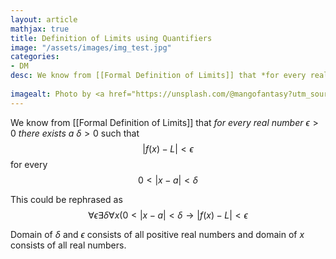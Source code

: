 ```yaml
---
layout: article
mathjax: true
title: Definition of Limits using Quantifiers
image: "/assets/images/img_test.jpg"
categories:
- DM
desc: We know from [[Formal Definition of Limits]] that *for every real number* $\epsilon >0$ *there exists a* $\delta > 0$ such that 
 
imagealt: Photo by <a href="https://unsplash.com/@mangofantasy?utm_source=unsplash&utm_medium=referral&utm_content=creditCopyText">Tim Johnson</a> on <a href="https://unsplash.com/s/photos/logic?utm_source=unsplash&utm_medium=referral&utm_content=creditCopyText">Unsplash</a>
---
```

We know from [[Formal Definition of Limits]] that *for every real number* $\epsilon >0$ *there exists a* $\delta > 0$ such that 
$$|f(x) - L| < \epsilon$$
for every $$0 < |x - a| < \delta$$

This could be rephrased as
$$\forall \epsilon \exists \delta \forall x (0 < |x - a| < \delta \to |f(x) - L| < \epsilon$$

Domain of $\delta$ and $\epsilon$ consists of all positive real numbers and domain of *x* consists of all real numbers.